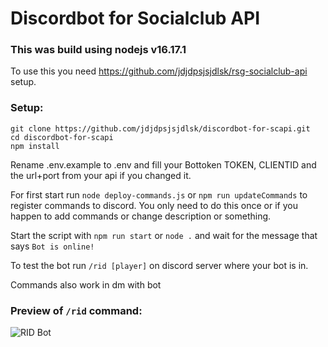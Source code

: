 # Discordbot for Socialclub API

### This was build using nodejs v16.17.1

To use this you need https://github.com/jdjdpsjsjdlsk/rsg-socialclub-api setup.

### Setup:
```
git clone https://github.com/jdjdpsjsjdlsk/discordbot-for-scapi.git
cd discordbot-for-scapi
npm install
```

Rename .env.example to .env and fill your Bottoken TOKEN, CLIENTID and the url+port from your api if you changed it.

For first start run `node deploy-commands.js` or `npm run updateCommands` to register commands to discord. You only need to do this once or if you happen to add commands or change description or something.

Start the script with `npm run start` or `node .` and wait for the message that says `Bot is online!`

To test the bot run `/rid [player]` on discord server where your bot is in.

Commands also work in dm with bot

### Preview of `/rid` command:

![RID Bot](https://user-images.githubusercontent.com/41925758/207939713-ec1acebd-5905-49ed-ab8b-4b90a7361adf.PNG)
